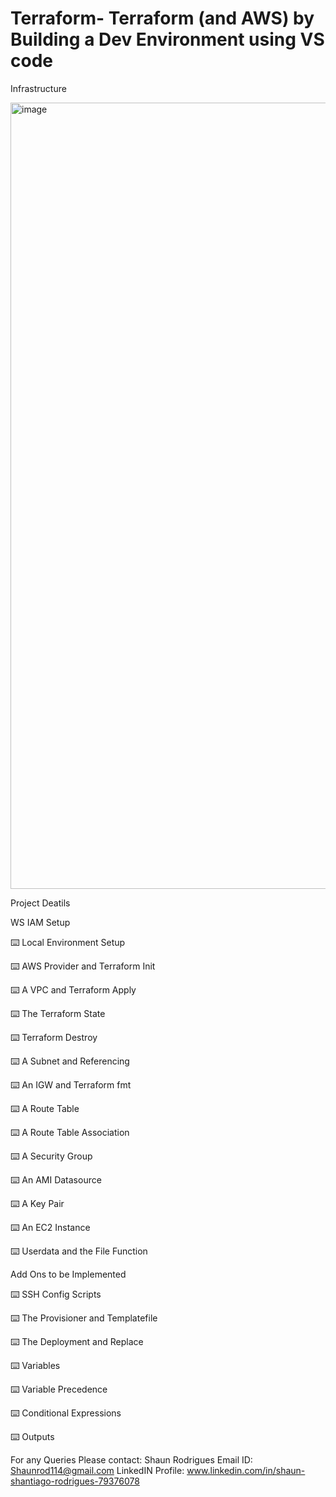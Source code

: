 # Terraform- Terraform (and AWS) by Building a Dev Environment using VS code 

Infrastructure 


<img width="1258" alt="image" src="https://user-images.githubusercontent.com/89960922/164234121-7741c96a-3703-4fe4-be92-67e046b29eef.png">


Project Deatils 

WS IAM Setup

⌨️ Local Environment Setup

⌨️ AWS Provider and Terraform Init

⌨️ A VPC and Terraform Apply

⌨️ The Terraform State

⌨️ Terraform Destroy

⌨️ A Subnet and Referencing

⌨️ An IGW and Terraform fmt

⌨️ A Route Table

⌨️ A Route Table Association

⌨️ A Security Group

⌨️ An AMI Datasource

⌨️ A Key Pair

⌨️ An EC2 Instance

⌨️ Userdata and the File Function

Add Ons to be Implemented 

⌨️ SSH Config Scripts

⌨️ The Provisioner and Templatefile

⌨️ The Deployment and Replace

⌨️ Variables

⌨️ Variable Precedence

⌨️ Conditional Expressions

⌨️ Outputs


For any Queries Please contact: Shaun Rodrigues 
Email ID: Shaunrod114@gmail.com
LinkedIN Profile: www.linkedin.com/in/shaun-shantiago-rodrigues-79376078

